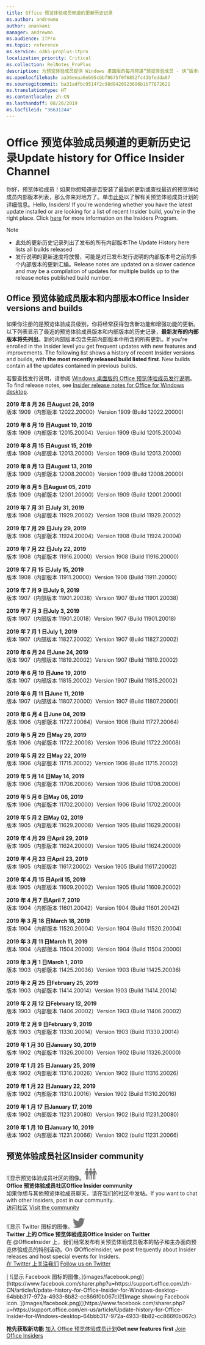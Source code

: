 ```yaml
---
title: Office 预览体验成员频道的更新历史记录
ms.author: andrewmo
author: anankani
manager: andrewmo
ms.audience: ITPro
ms.topic: reference
ms.service: o365-proplus-itpro
localization_priority: Critical
ms.collection: RelNotes_ProPlus
description: 为预览体验成员提供 Windows 桌面版的每月频道“预览体验成员 - 快”版本的更新历史记录
ms.openlocfilehash: aa36eeaa6eb95cbbf0675f0f6852fc43bfedda87
ms.sourcegitcommit: ba31adfbc9514f2c98d8420923696b1b77872621
ms.translationtype: HT
ms.contentlocale: zh-CN
ms.lasthandoff: 08/26/2019
ms.locfileid: "36631244"
---
```

# <a name="update-history-for-office-insider-channel"></a><span data-ttu-id="10035-103">Office 预览体验成员频道的更新历史记录</span><span class="sxs-lookup"><span data-stu-id="10035-103">Update history for Office Insider Channel</span></span>

<span data-ttu-id="10035-p101">你好，预览体验成员！如果你想知道是否安装了最新的更新或查找最近的预览体验成员内部版本列表，那么你来对地方了。单击[此处](https://insider.office.com/)以了解有关预览体验成员计划的详细信息。</span><span class="sxs-lookup"><span data-stu-id="10035-p101">Hello, Insiders! If you're wondering whether you have the latest update installed or are looking for a list of recent Insider build, you're in the right place. Click [here](https://insider.office.com/) for more information on the Insiders Program.</span></span>

> [!NOTE]
> - <span data-ttu-id="10035-107">此处的更新历史记录列出了发布的所有内部版本</span><span class="sxs-lookup"><span data-stu-id="10035-107">The Update History here lists all builds released</span></span>
> - <span data-ttu-id="10035-108">发行说明的更新速度将放慢，可能是对已发布发行说明的内部版本号之前的多个内部版本的更新汇编。</span><span class="sxs-lookup"><span data-stu-id="10035-108">Release notes are updated on a slower cadence and may be a compilation of updates for multiple builds up to the release notes published build number.</span></span>



## <a name="office-insider-versions-and-builds"></a><span data-ttu-id="10035-109">Office 预览体验成员版本和内部版本</span><span class="sxs-lookup"><span data-stu-id="10035-109">Office Insider versions and builds</span></span>

<span data-ttu-id="10035-p102">如果你注册的是预览体验成员级别，你将经常获得包含新功能和增强功能的更新。以下列表显示了最近的预览体验成员版本和内部版本的历史记录，**最新发布的内部版本将先列出**。新的内部版本包含先前内部版本中所含的所有更新。</span><span class="sxs-lookup"><span data-stu-id="10035-p102">If you're enrolled in the Insider level you get frequent updates with new features and improvements. The following list shows a history of recent Insider versions and builds, with **the most recently released build listed first**. New builds contain all the updates contained in previous builds.</span></span> 

<span data-ttu-id="10035-113">若要查找发行说明，请参阅 [Windows 桌面版的 Office 预览体验成员发行说明](https://docs.microsoft.com/zh-CN/OfficeUpdates/release-notes-office-insider)。</span><span class="sxs-lookup"><span data-stu-id="10035-113">To find release notes, see [Insider release notes for Office for Windows desktop](https://docs.microsoft.com/en-us/OfficeUpdates/release-notes-office-insider).</span></span>

[//]: # (请勿移除)

<span data-ttu-id="10035-115">**2019 年 8 月 26 日**</span><span class="sxs-lookup"><span data-stu-id="10035-115">**August 26, 2019**</span></span><br/>
<span data-ttu-id="10035-116">版本 1909（内部版本 12022.20000）</span><span class="sxs-lookup"><span data-stu-id="10035-116">Version 1909 (Build 12022.20000)</span></span><br/>

<span data-ttu-id="10035-117">**2019 年 8 月 19 日**</span><span class="sxs-lookup"><span data-stu-id="10035-117">**August 19, 2019**</span></span><br/>
<span data-ttu-id="10035-118">版本 1909（内部版本 12015.20004）</span><span class="sxs-lookup"><span data-stu-id="10035-118">Version 1909 (Build 12015.20004)</span></span><br/>

<span data-ttu-id="10035-119">**2019 年 8 月 15 日**</span><span class="sxs-lookup"><span data-stu-id="10035-119">**August 15, 2019**</span></span><br/>
<span data-ttu-id="10035-120">版本 1909（内部版本 12013.20000）</span><span class="sxs-lookup"><span data-stu-id="10035-120">Version 1909 (Build 12013.20000)</span></span><br/>

<span data-ttu-id="10035-121">**2019 年 8 月 13 日**</span><span class="sxs-lookup"><span data-stu-id="10035-121">**August 13, 2019**</span></span><br/>
<span data-ttu-id="10035-122">版本 1909（内部版本 12008.20000）</span><span class="sxs-lookup"><span data-stu-id="10035-122">Version 1909 (Build 12008.20000)</span></span><br/>

<span data-ttu-id="10035-123">**2019 年 8 月 5 日**</span><span class="sxs-lookup"><span data-stu-id="10035-123">**August 05, 2019**</span></span><br/>
<span data-ttu-id="10035-124">版本 1909（内部版本 12001.20000）</span><span class="sxs-lookup"><span data-stu-id="10035-124">Version 1909 (Build 12001.20000)</span></span><br/>

<span data-ttu-id="10035-125">**2019 年 7 月 31 日**</span><span class="sxs-lookup"><span data-stu-id="10035-125">**July 31, 2019**</span></span><br/>
<span data-ttu-id="10035-126">版本 1908（内部版本 11929.20002）</span><span class="sxs-lookup"><span data-stu-id="10035-126">Version 1908 (Build 11929.20002)</span></span><br/>

<span data-ttu-id="10035-127">**2019 年 7 月 29 日**</span><span class="sxs-lookup"><span data-stu-id="10035-127">**July 29, 2019**</span></span><br/>
<span data-ttu-id="10035-128">版本 1908（内部版本 11924.20004）</span><span class="sxs-lookup"><span data-stu-id="10035-128">Version 1908 (Build 11924.20004)</span></span><br/>

<span data-ttu-id="10035-129">**2019 年 7 月 22 日**</span><span class="sxs-lookup"><span data-stu-id="10035-129">**July 22, 2019**</span></span><br/>
<span data-ttu-id="10035-130">版本 1908（内部版本 11916.20000）</span><span class="sxs-lookup"><span data-stu-id="10035-130">Version 1908 (Build 11916.20000)</span></span><br/>

<span data-ttu-id="10035-131">**2019 年 7 月 15 日**</span><span class="sxs-lookup"><span data-stu-id="10035-131">**July 15, 2019**</span></span><br/>
<span data-ttu-id="10035-132">版本 1908（内部版本 11911.20000）</span><span class="sxs-lookup"><span data-stu-id="10035-132">Version 1908 (Build 11911.20000)</span></span><br/>

<span data-ttu-id="10035-133">**2019 年 7 月 9 日**</span><span class="sxs-lookup"><span data-stu-id="10035-133">**July 9, 2019**</span></span><br/>
<span data-ttu-id="10035-134">版本 1907（内部版本 11901.20038）</span><span class="sxs-lookup"><span data-stu-id="10035-134">Version 1907 (Build 11901.20038)</span></span><br/>

<span data-ttu-id="10035-135">**2019 年 7 月 3 日**</span><span class="sxs-lookup"><span data-stu-id="10035-135">**July 3, 2019**</span></span><br/>
<span data-ttu-id="10035-136">版本 1907（内部版本 11901.20018）</span><span class="sxs-lookup"><span data-stu-id="10035-136">Version 1907 (Build 11901.20018)</span></span><br/>

<span data-ttu-id="10035-137">**2019 年 7 月 1 日**</span><span class="sxs-lookup"><span data-stu-id="10035-137">**July 1, 2019**</span></span><br/>
<span data-ttu-id="10035-138">版本 1907（内部版本 11827.20002）</span><span class="sxs-lookup"><span data-stu-id="10035-138">Version 1907 (Build 11827.20002)</span></span><br/>

<span data-ttu-id="10035-139">**2019 年 6 月 24 日**</span><span class="sxs-lookup"><span data-stu-id="10035-139">**June 24, 2019**</span></span><br/>
<span data-ttu-id="10035-140">版本 1907（内部版本 11819.20002）</span><span class="sxs-lookup"><span data-stu-id="10035-140">Version 1907 (Build 11819.20002)</span></span><br/>

<span data-ttu-id="10035-141">**2019 年 6 月 19 日**</span><span class="sxs-lookup"><span data-stu-id="10035-141">**June 19, 2019**</span></span><br/>
<span data-ttu-id="10035-142">版本 1907（内部版本 11815.20002）</span><span class="sxs-lookup"><span data-stu-id="10035-142">Version 1907 (Build 11815.20002)</span></span><br/>

<span data-ttu-id="10035-143">**2019 年 6 月 11 日**</span><span class="sxs-lookup"><span data-stu-id="10035-143">**June 11, 2019**</span></span><br/>
<span data-ttu-id="10035-144">版本 1907（内部版本 11807.20000）</span><span class="sxs-lookup"><span data-stu-id="10035-144">Version 1907 (Build 11807.20000)</span></span><br/>

<span data-ttu-id="10035-145">**2019 年 6 月 4 日**</span><span class="sxs-lookup"><span data-stu-id="10035-145">**June 04, 2019**</span></span><br/>
<span data-ttu-id="10035-146">版本 1906（内部版本 11727.20064）</span><span class="sxs-lookup"><span data-stu-id="10035-146">Version 1906 (Build 11727.20064)</span></span><br/>


<span data-ttu-id="10035-147">**2019 年 5 月 29 日**</span><span class="sxs-lookup"><span data-stu-id="10035-147">**May 29, 2019**</span></span><br/>
<span data-ttu-id="10035-148">版本 1906（内部版本 11722.20008）</span><span class="sxs-lookup"><span data-stu-id="10035-148">Version 1906 (Build 11722.20008)</span></span><br/>

<span data-ttu-id="10035-149">**2019 年 5 月 22 日**</span><span class="sxs-lookup"><span data-stu-id="10035-149">**May 22, 2019**</span></span><br/> <span data-ttu-id="10035-150">版本 1906（内部版本 11715.20002）</span><span class="sxs-lookup"><span data-stu-id="10035-150">Version 1906 (Build 11715.20002)</span></span><br/> 

<span data-ttu-id="10035-151">**2019 年 5 月 14 日**</span><span class="sxs-lookup"><span data-stu-id="10035-151">**May 14, 2019**</span></span><br/> <span data-ttu-id="10035-152">版本 1906（内部版本 11708.20006）</span><span class="sxs-lookup"><span data-stu-id="10035-152">Version 1906 (Build 11708.20006)</span></span><br/>

<span data-ttu-id="10035-153">**2019 年 5 月 6 日**</span><span class="sxs-lookup"><span data-stu-id="10035-153">**May 06, 2019**</span></span><br/>
<span data-ttu-id="10035-154">版本 1906（内部版本 11702.20000）</span><span class="sxs-lookup"><span data-stu-id="10035-154">Version 1906 (Build 11702.20000)</span></span><br/>

<span data-ttu-id="10035-155">**2019 年 5 月 2 日**</span><span class="sxs-lookup"><span data-stu-id="10035-155">**May 02, 2019**</span></span><br/>
<span data-ttu-id="10035-156">版本 1905（内部版本 11629.20008）</span><span class="sxs-lookup"><span data-stu-id="10035-156">Version 1905 (Build 11629.20008)</span></span><br/>

<span data-ttu-id="10035-157">**2019 年 4 月 29 日**</span><span class="sxs-lookup"><span data-stu-id="10035-157">**April 29, 2019**</span></span><br/>
<span data-ttu-id="10035-158">版本 1905（内部版本 11624.20000）</span><span class="sxs-lookup"><span data-stu-id="10035-158">Version 1905 (Build 11624.20000)</span></span><br/>

<span data-ttu-id="10035-159">**2019 年 4 月 23 日**</span><span class="sxs-lookup"><span data-stu-id="10035-159">**April 23, 2019**</span></span><br/> <span data-ttu-id="10035-160">版本 1905（内部版本 11617.20002）</span><span class="sxs-lookup"><span data-stu-id="10035-160">Version 1905 (Build 11617.20002)</span></span><br/>

<span data-ttu-id="10035-161">**2019 年 4 月 15 日**</span><span class="sxs-lookup"><span data-stu-id="10035-161">**April 15, 2019**</span></span><br/> <span data-ttu-id="10035-162">版本 1905（内部版本 11609.20002）</span><span class="sxs-lookup"><span data-stu-id="10035-162">Version 1905 (Build 11609.20002)</span></span><br/>

<span data-ttu-id="10035-163">**2019 年 4 月 7 日**</span><span class="sxs-lookup"><span data-stu-id="10035-163">**April 7, 2019**</span></span><br/> <span data-ttu-id="10035-164">版本 1904（内部版本 11601.20042）</span><span class="sxs-lookup"><span data-stu-id="10035-164">Version 1904 (Build 11601.20042)</span></span><br/>

<span data-ttu-id="10035-165">**2019 年 3 月 18 日**</span><span class="sxs-lookup"><span data-stu-id="10035-165">**March 18, 2019**</span></span><br/> <span data-ttu-id="10035-166">版本 1904（内部版本 11520.20004）</span><span class="sxs-lookup"><span data-stu-id="10035-166">Version 1904 (Build 11520.20004)</span></span><br/>

<span data-ttu-id="10035-167">**2019 年 3 月 11 日**</span><span class="sxs-lookup"><span data-stu-id="10035-167">**March 11, 2019**</span></span><br/> <span data-ttu-id="10035-168">版本 1904（内部版本 11504.20000）</span><span class="sxs-lookup"><span data-stu-id="10035-168">Version 1904 (Build 11504.20000)</span></span><br/>

<span data-ttu-id="10035-169">**2019 年 3 月 1 日**</span><span class="sxs-lookup"><span data-stu-id="10035-169">**March 1, 2019**</span></span><br/> <span data-ttu-id="10035-170">版本 1903（内部版本 11425.20036）</span><span class="sxs-lookup"><span data-stu-id="10035-170">Version 1903 (Build 11425.20036)</span></span><br/> 

<span data-ttu-id="10035-171">**2019 年 2 月 25 日**</span><span class="sxs-lookup"><span data-stu-id="10035-171">**February 25, 2019**</span></span><br/> <span data-ttu-id="10035-172">版本 1903（内部版本 11414.20014）</span><span class="sxs-lookup"><span data-stu-id="10035-172">Version 1903 (Build 11414.20014)</span></span><br/> 

<span data-ttu-id="10035-173">**2019 年 2 月 12 日**</span><span class="sxs-lookup"><span data-stu-id="10035-173">**February 12, 2019**</span></span><br/> <span data-ttu-id="10035-174">版本 1903（内部版本 11406.20002）</span><span class="sxs-lookup"><span data-stu-id="10035-174">Version 1903 (Build 11406.20002)</span></span><br/> 

<span data-ttu-id="10035-175">**2019 年 2 月 9 日**</span><span class="sxs-lookup"><span data-stu-id="10035-175">**February 9, 2019**</span></span><br/> <span data-ttu-id="10035-176">版本 1903（内部版本 11330.20014）</span><span class="sxs-lookup"><span data-stu-id="10035-176">Version 1903 (Build 11330.20014)</span></span><br/> 

<span data-ttu-id="10035-177">**2019 年 1 月 30 日**</span><span class="sxs-lookup"><span data-stu-id="10035-177">**January 30, 2019**</span></span><br/> <span data-ttu-id="10035-178">版本 1902（内部版本 11326.20000）</span><span class="sxs-lookup"><span data-stu-id="10035-178">Version 1902 (Build 11326.20000)</span></span><br/> 

<span data-ttu-id="10035-179">**2019 年 1 月 25 日**</span><span class="sxs-lookup"><span data-stu-id="10035-179">**January 25, 2019**</span></span><br/> <span data-ttu-id="10035-180">版本 1902（内部版本 11316.20026）</span><span class="sxs-lookup"><span data-stu-id="10035-180">Version 1902 (Build 11316.20026)</span></span><br/> 

<span data-ttu-id="10035-181">**2019 年 1 月 22 日**</span><span class="sxs-lookup"><span data-stu-id="10035-181">**January 22, 2019**</span></span><br/> <span data-ttu-id="10035-182">版本 1902（内部版本 11310.20016）</span><span class="sxs-lookup"><span data-stu-id="10035-182">Version 1902 (Build 11310.20016)</span></span><br/> 

<span data-ttu-id="10035-183">**2019 年 1 月 17 日**</span><span class="sxs-lookup"><span data-stu-id="10035-183">**January 17, 2019**</span></span><br/> <span data-ttu-id="10035-184">版本 1902（内部版本 11231.20080）</span><span class="sxs-lookup"><span data-stu-id="10035-184">Version 1902 (Build 11231.20080)</span></span><br/>

<span data-ttu-id="10035-185">**2019 年 1 月 10 日**</span><span class="sxs-lookup"><span data-stu-id="10035-185">**January 10, 2019**</span></span><br/> <span data-ttu-id="10035-186">版本 1902（内部版本 11231.20066）</span><span class="sxs-lookup"><span data-stu-id="10035-186">Version 1902 (build 11231.20066)</span></span><br/> 


## <a name="insider-community"></a><span data-ttu-id="10035-187">预览体验成员社区</span><span class="sxs-lookup"><span data-stu-id="10035-187">Insider community</span></span>

<span data-ttu-id="10035-188">![显示预览体验成员社区的图像。</span><span class="sxs-lookup"><span data-stu-id="10035-188">![Image showing insider community.</span></span> ](images/insidercommunity.png) <br/>
<span data-ttu-id="10035-189">**Office 预览体验成员社区**</span><span class="sxs-lookup"><span data-stu-id="10035-189">**Office Insider community**</span></span><br/> <span data-ttu-id="10035-190">如果你想与其他预览体验成员聊天，请在我们的社区中发帖。</span><span class="sxs-lookup"><span data-stu-id="10035-190">If you want to chat with other Insiders, post in our community.</span></span><br/><span data-ttu-id="10035-191"> 
[访问社区](https://go.microsoft.com/fwlink/?linkid=843493)</span><span class="sxs-lookup"><span data-stu-id="10035-191"> 
[Visit the community](https://go.microsoft.com/fwlink/?linkid=843493)</span></span><br/> 

<span data-ttu-id="10035-192">![显示 Twitter 图标的图像。</span><span class="sxs-lookup"><span data-stu-id="10035-192">![Image showing twitter icon.</span></span> ](images/twitter.png)<br/>
<span data-ttu-id="10035-193">**Twitter 上的 Office 预览体验成员**</span><span class="sxs-lookup"><span data-stu-id="10035-193">**Office Insider on Twitter**</span></span><br/> <span data-ttu-id="10035-194">在 @OfficeInsider 上，我们经常发布有关预览体验成员版本的帖子和主办面向预览体验成员的特别活动。</span><span class="sxs-lookup"><span data-stu-id="10035-194">On @OfficeInsider, we post frequently about Insider releases and host special events for Insiders.</span></span><br/><span data-ttu-id="10035-195"> 
[在 Twitter 上关注我们](https://go.microsoft.com/fwlink/?linkid=717717)</span><span class="sxs-lookup"><span data-stu-id="10035-195"> 
[Follow us on Twitter](https://go.microsoft.com/fwlink/?linkid=717717)</span></span><br/> 

<span data-ttu-id="10035-196">
  [
  ![显示 Facebook 图标的图像。](images/facebook.png)](https://www.facebook.com/sharer.php?u=https://support.office.com/zh-CN/article/Update-history-for-Office-Insider-for-Windows-desktop-64bbb317-972a-4933-8b82-cc866f0b067c)</span><span class="sxs-lookup"><span data-stu-id="10035-196">[![Image showing Facebook icon. ](images/facebook.png)](https://www.facebook.com/sharer.php?u=https://support.office.com/en-us/article/Update-history-for-Office-Insider-for-Windows-desktop-64bbb317-972a-4933-8b82-cc866f0b067c)</span></span>


<span data-ttu-id="10035-197">**抢先获取新功能**
[加入 Office 预览体验成员计划](https://insider.office.com/)</span><span class="sxs-lookup"><span data-stu-id="10035-197">**Get new features first**
[Join Office Insiders](https://insider.office.com/)</span></span>